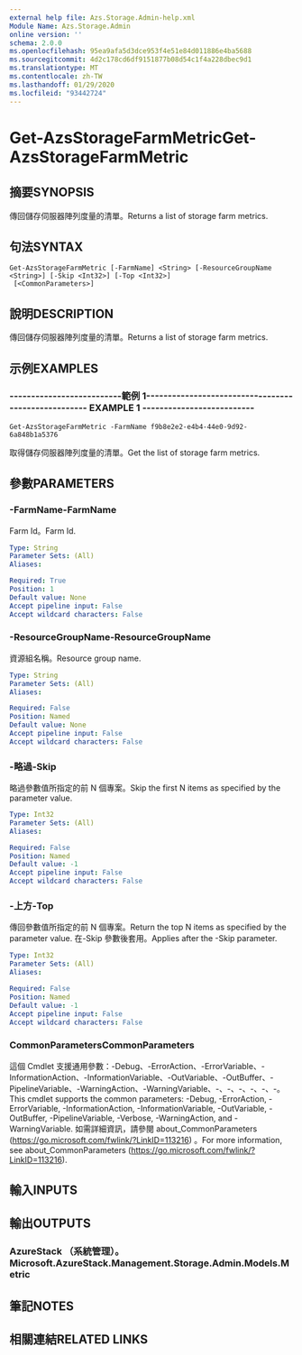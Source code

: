 ```yaml
---
external help file: Azs.Storage.Admin-help.xml
Module Name: Azs.Storage.Admin
online version: ''
schema: 2.0.0
ms.openlocfilehash: 95ea9afa5d3dce953f4e51e84d011886e4ba5688
ms.sourcegitcommit: 4d2c178cd6df9151877b08d54c1f4a228dbec9d1
ms.translationtype: MT
ms.contentlocale: zh-TW
ms.lasthandoff: 01/29/2020
ms.locfileid: "93442724"
---
```

# <span data-ttu-id="16e84-101">Get-AzsStorageFarmMetric</span><span class="sxs-lookup"><span data-stu-id="16e84-101">Get-AzsStorageFarmMetric</span></span>

## <span data-ttu-id="16e84-102">摘要</span><span class="sxs-lookup"><span data-stu-id="16e84-102">SYNOPSIS</span></span>
<span data-ttu-id="16e84-103">傳回儲存伺服器陣列度量的清單。</span><span class="sxs-lookup"><span data-stu-id="16e84-103">Returns a list of storage farm metrics.</span></span>

## <span data-ttu-id="16e84-104">句法</span><span class="sxs-lookup"><span data-stu-id="16e84-104">SYNTAX</span></span>

```
Get-AzsStorageFarmMetric [-FarmName] <String> [-ResourceGroupName <String>] [-Skip <Int32>] [-Top <Int32>]
 [<CommonParameters>]
```

## <span data-ttu-id="16e84-105">說明</span><span class="sxs-lookup"><span data-stu-id="16e84-105">DESCRIPTION</span></span>
<span data-ttu-id="16e84-106">傳回儲存伺服器陣列度量的清單。</span><span class="sxs-lookup"><span data-stu-id="16e84-106">Returns a list of storage farm metrics.</span></span>

## <span data-ttu-id="16e84-107">示例</span><span class="sxs-lookup"><span data-stu-id="16e84-107">EXAMPLES</span></span>

### <span data-ttu-id="16e84-108">--------------------------範例 1--------------------------</span><span class="sxs-lookup"><span data-stu-id="16e84-108">-------------------------- EXAMPLE 1 --------------------------</span></span>
```
Get-AzsStorageFarmMetric -FarmName f9b8e2e2-e4b4-44e0-9d92-6a848b1a5376
```

<span data-ttu-id="16e84-109">取得儲存伺服器陣列度量的清單。</span><span class="sxs-lookup"><span data-stu-id="16e84-109">Get the list of storage farm metrics.</span></span>

## <span data-ttu-id="16e84-110">參數</span><span class="sxs-lookup"><span data-stu-id="16e84-110">PARAMETERS</span></span>

### <span data-ttu-id="16e84-111">-FarmName</span><span class="sxs-lookup"><span data-stu-id="16e84-111">-FarmName</span></span>
<span data-ttu-id="16e84-112">Farm Id。</span><span class="sxs-lookup"><span data-stu-id="16e84-112">Farm Id.</span></span>

```yaml
Type: String
Parameter Sets: (All)
Aliases: 

Required: True
Position: 1
Default value: None
Accept pipeline input: False
Accept wildcard characters: False
```

### <span data-ttu-id="16e84-113">-ResourceGroupName</span><span class="sxs-lookup"><span data-stu-id="16e84-113">-ResourceGroupName</span></span>
<span data-ttu-id="16e84-114">資源組名稱。</span><span class="sxs-lookup"><span data-stu-id="16e84-114">Resource group name.</span></span>

```yaml
Type: String
Parameter Sets: (All)
Aliases: 

Required: False
Position: Named
Default value: None
Accept pipeline input: False
Accept wildcard characters: False
```

### <span data-ttu-id="16e84-115">-略過</span><span class="sxs-lookup"><span data-stu-id="16e84-115">-Skip</span></span>
<span data-ttu-id="16e84-116">略過參數值所指定的前 N 個專案。</span><span class="sxs-lookup"><span data-stu-id="16e84-116">Skip the first N items as specified by the parameter value.</span></span>

```yaml
Type: Int32
Parameter Sets: (All)
Aliases: 

Required: False
Position: Named
Default value: -1
Accept pipeline input: False
Accept wildcard characters: False
```

### <span data-ttu-id="16e84-117">-上方</span><span class="sxs-lookup"><span data-stu-id="16e84-117">-Top</span></span>
<span data-ttu-id="16e84-118">傳回參數值所指定的前 N 個專案。</span><span class="sxs-lookup"><span data-stu-id="16e84-118">Return the top N items as specified by the parameter value.</span></span>
<span data-ttu-id="16e84-119">在-Skip 參數後套用。</span><span class="sxs-lookup"><span data-stu-id="16e84-119">Applies after the -Skip parameter.</span></span>

```yaml
Type: Int32
Parameter Sets: (All)
Aliases: 

Required: False
Position: Named
Default value: -1
Accept pipeline input: False
Accept wildcard characters: False
```

### <span data-ttu-id="16e84-120">CommonParameters</span><span class="sxs-lookup"><span data-stu-id="16e84-120">CommonParameters</span></span>
<span data-ttu-id="16e84-121">這個 Cmdlet 支援通用參數：-Debug、-ErrorAction、-ErrorVariable、-InformationAction、-InformationVariable、-OutVariable、-OutBuffer、-PipelineVariable、-WarningAction、-WarningVariable、-、-、-、-、-、-。</span><span class="sxs-lookup"><span data-stu-id="16e84-121">This cmdlet supports the common parameters: -Debug, -ErrorAction, -ErrorVariable, -InformationAction, -InformationVariable, -OutVariable, -OutBuffer, -PipelineVariable, -Verbose, -WarningAction, and -WarningVariable.</span></span> <span data-ttu-id="16e84-122">如需詳細資訊，請參閱 about_CommonParameters (https://go.microsoft.com/fwlink/?LinkID=113216) 。</span><span class="sxs-lookup"><span data-stu-id="16e84-122">For more information, see about_CommonParameters (https://go.microsoft.com/fwlink/?LinkID=113216).</span></span>

## <span data-ttu-id="16e84-123">輸入</span><span class="sxs-lookup"><span data-stu-id="16e84-123">INPUTS</span></span>

## <span data-ttu-id="16e84-124">輸出</span><span class="sxs-lookup"><span data-stu-id="16e84-124">OUTPUTS</span></span>

### <span data-ttu-id="16e84-125">AzureStack （系統管理）。</span><span class="sxs-lookup"><span data-stu-id="16e84-125">Microsoft.AzureStack.Management.Storage.Admin.Models.Metric</span></span>

## <span data-ttu-id="16e84-126">筆記</span><span class="sxs-lookup"><span data-stu-id="16e84-126">NOTES</span></span>

## <span data-ttu-id="16e84-127">相關連結</span><span class="sxs-lookup"><span data-stu-id="16e84-127">RELATED LINKS</span></span>

